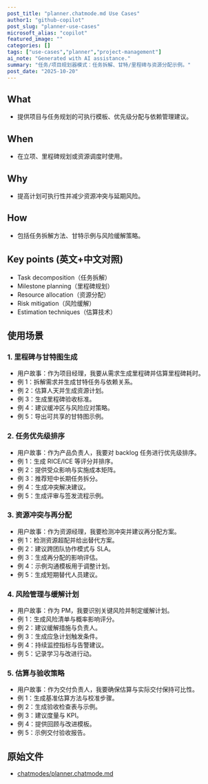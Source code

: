 ```yaml
---
post_title: "planner.chatmode.md Use Cases"
author1: "github-copilot"
post_slug: "planner-use-cases"
microsoft_alias: "copilot"
featured_image: ""
categories: []
tags: ["use-cases","planner","project-management"]
ai_note: "Generated with AI assistance."
summary: "任务/项目规划器模式：任务拆解、甘特/里程碑与资源分配示例。"
post_date: "2025-10-20"
---
```


<!-- markdownlint-disable MD041 -->

## What

- 提供项目与任务规划的可执行模板、优先级分配与依赖管理建议。

## When

- 在立项、里程碑规划或资源调度时使用。

## Why

- 提高计划可执行性并减少资源冲突与延期风险。

## How

- 包括任务拆解方法、甘特示例与风险缓解策略。

## Key points (英文+中文对照)

- Task decomposition（任务拆解）
- Milestone planning（里程碑规划）
- Resource allocation（资源分配）
- Risk mitigation（风险缓解）
- Estimation techniques（估算技术）

## 使用场景

### 1. 里程碑与甘特图生成

- 用户故事：作为项目经理，我要从需求生成里程碑并估算里程碑耗时。
- 例 1：拆解需求并生成甘特任务与依赖关系。
- 例 2：估算人天并生成资源计划。
- 例 3：生成里程碑验收标准。
- 例 4：建议缓冲区与风险应对策略。
- 例 5：导出可共享的甘特图示例。

### 2. 任务优先级排序

- 用户故事：作为产品负责人，我要对 backlog 任务进行优先级排序。
- 例 1：生成 RICE/ICE 等评分并排序。
- 例 2：提供受众影响与实施成本矩阵。
- 例 3：推荐短中长期任务拆分。
- 例 4：生成冲突解决建议。
- 例 5：生成评审与签发流程示例。

### 3. 资源冲突与再分配

- 用户故事：作为资源经理，我要检测冲突并建议再分配方案。
- 例 1：检测资源超配并给出替代方案。
- 例 2：建议跨团队协作模式与 SLA。
- 例 3：生成再分配的影响评估。
- 例 4：示例沟通模板用于调整计划。
- 例 5：生成短期替代人员建议。

### 4. 风险管理与缓解计划

- 用户故事：作为 PM，我要识别关键风险并制定缓解计划。
- 例 1：生成风险清单与概率影响评分。
- 例 2：建议缓解措施与负责人。
- 例 3：生成应急计划触发条件。
- 例 4：持续监控指标与告警建议。
- 例 5：记录学习与改进行动。

### 5. 估算与验收策略

- 用户故事：作为交付负责人，我要确保估算与实际交付保持可比性。
- 例 1：生成基准估算方法与校准步骤。
- 例 2：生成验收检查表与示例。
- 例 3：建议度量与 KPI。
- 例 4：提供回顾与改进模板。
- 例 5：示例交付验收报告。

## 原始文件

- [chatmodes/planner.chatmode.md](../../../chatmodes/planner.chatmode.md)
